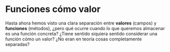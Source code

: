 # Funciones cómo valor

Hasta ahora hemos visto una clara separación entre **valores** (campos) y **funciones** (métodos), ¿pero qué ocurre cuando lo que queremos almacenar es una función concreta? ¿Tiene sentido siquiera sentido considerar una función cómo un valor? ¿No eran en teoría cosas completamente separadas?



<!-- TODO: elaborar -->